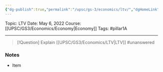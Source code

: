 ```yaml
---
{"dg-publish":true,"permalink":"/upsc/gs-3/economics/ltv/","dgHomeLink":true,"dgPassFrontmatter":false}
---
```


Topic: LTV
Date: May 6, 2022
Course:[[UPSC/GS3/Economics/Economy|Economy]]
Tags: #pillar1A

---

> [!Question]
> Explain [[UPSC/GS3/Economics/LTV|LTV]] #unanswered 


### Notes
- Item




